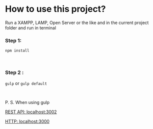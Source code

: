 # How to use this project?

Run a XAMPP, LAMP, Open Server or the like and in the current project folder and run in terminal


### Step 1:
`npm install`

<br />

### Step 2 :
`gulp` or `gulp default`

<br />

P. S. When using gulp

[REST API: localhost:3002](http://localhost:3002)

[HTTP: localhost:3000](http://localhost:3000)
